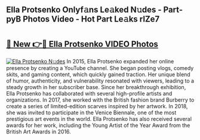 ## Ella Protsenko Onlyf𝚊ns Le𝚊ked N𝚞des - Part-pyB Photos Video - Hot Part Le𝚊ks rlZe7

# <h2><a href="http://ab68784.deff.icu/?id=Ella+Protsenko">🔗 New 👉🔴 Ella Protsenko VIDEO Photos</a></h2>

[![Ella Protsenko N𝚞des](https://i.imgur.com/rIISA9y.gif)](http://ab68784.deff.icu/?id=Ella+Protsenko)
In 2015, Ella Protsenko expanded her online presence by creating a YouTube channel. She began posting vlogs, comedy skits, and gaming content, which quickly gained traction. Her unique blend of humor, authenticity, and vulnerability resonated with viewers, leading to a steady growth in her subscriber base. Since her breakthrough exhibition, Ella Protsenko has collaborated with several high-profile artists and organizations. In 2017, she worked with the British fashion brand Burberry to create a series of limited-edition scarves inspired by her artwork. In 2018, she was invited to participate in the Venice Biennale, one of the most prestigious art events in the world. Ella Protsenko has also received several awards for her work, including the Young Artist of the Year Award from the British Art Awards in 2016.
